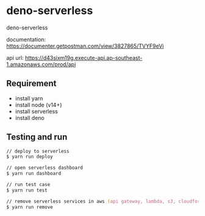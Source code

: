 # deno-serverless

deno-serverless

documentation: <https://documenter.getpostman.com/view/3827865/TVYF9eVi>

api url: <https://d43sixm19g.execute-api.ap-southeast-1.amazonaws.com/prod/api>

## Requirement

- install yarn
- install node (v14+)
- install serverless
- install deno

## Testing and run

```zsh
// deploy to serverless
$ yarn run deploy

// open serverless dashboard
$ yarn run dashboard

// run test case
$ yarn run test

// remove serverless services in aws (api gateway, lambda, s3, cloudformation)
$ yarn run remove
```
